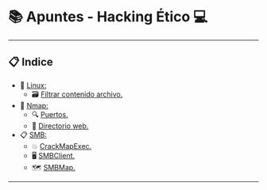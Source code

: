 # 📚 Apuntes - Hacking Ético 💻
***
## 📋 Indice 
- 📜 [Linux:](https://github.com/w0lfst/Apuntes/tree/main/Linux)
    - 🗃️ [Filtrar contenido archivo.](https://github.com/w0lfst/Apuntes/blob/main/Linux/Creacion%20y%20gestion%20de%20usuarios.md#filtrar-contenido-arhivo)
- 👀 [Nmap:](https://github.com/w0lfst/Apuntes/tree/main/nmap)
    - 🔍 [Puertos.](https://github.com/w0lfst/Apuntes/blob/main/nmap/Escaneo%20de%20puertos.md#escanear-puertos)
    - 📂 [Directorio web.](https://github.com/w0lfst/Apuntes/blob/main/nmap/Escaneo%20directorio%20web.md#directorio-web)
- 📋 [SMB:](https://github.com/w0lfst/Apuntes/tree/main/Samba)
    - 💥 [CrackMapExec.](https://github.com/w0lfst/Apuntes/blob/main/Samba/CrackMapExec.md#crackmapexec-o-cme-)
    - 🖥️ [SMBClient.](https://github.com/w0lfst/Apuntes/blob/main/Samba/SMBClient.md#smbclient)
    - 🗺️ [SMBMap.](https://github.com/w0lfst/Apuntes/blob/main/Samba/SMBMap.md#smbmap)
***
